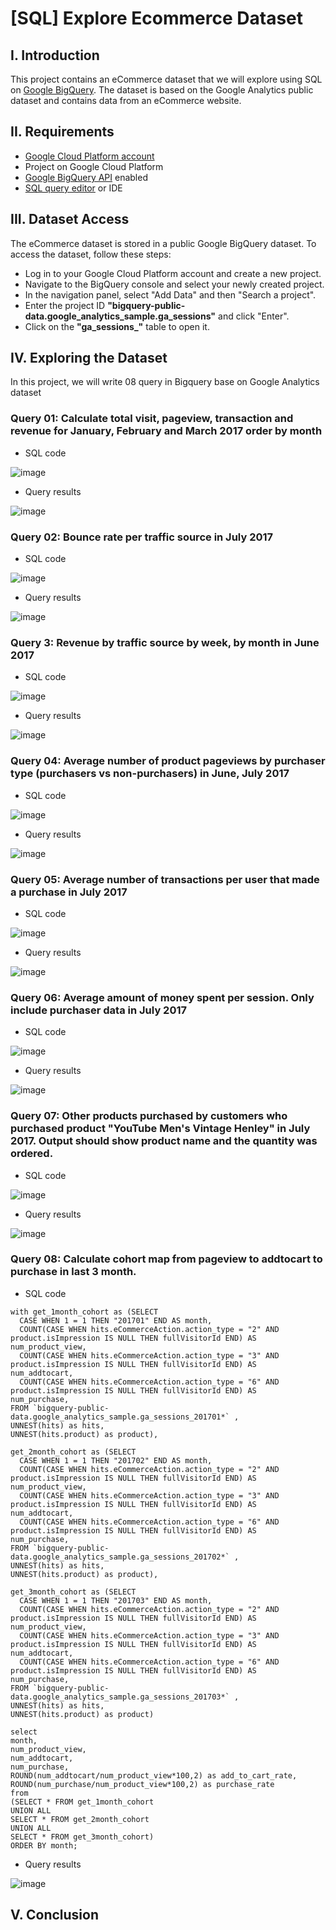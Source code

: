 # [SQL] Explore Ecommerce Dataset
## I. Introduction
This project contains an eCommerce dataset that we will explore using SQL on [Google BigQuery](https://cloud.google.com/bigquery). The dataset is based on the Google Analytics public dataset and contains data from an eCommerce website.
## II. Requirements
* [Google Cloud Platform account](https://cloud.google.com)
* Project on Google Cloud Platform
* [Google BigQuery API](https://cloud.google.com/bigquery/docs/enable-transfer-service#:~:text=Enable%20the%20BigQuery%20Data%20Transfer%20Service,-Before%20you%20can&text=Open%20the%20BigQuery%20Data%20Transfer,Click%20the%20ENABLE%20button.) enabled
* [SQL query editor](https://cloud.google.com/monitoring/mql/query-editor) or IDE
## III. Dataset Access
The eCommerce dataset is stored in a public Google BigQuery dataset. To access the dataset, follow these steps:
* Log in to your Google Cloud Platform account and create a new project.
* Navigate to the BigQuery console and select your newly created project.
* In the navigation panel, select "Add Data" and then "Search a project".
* Enter the project ID **"bigquery-public-data.google_analytics_sample.ga_sessions"** and click "Enter".
* Click on the **"ga_sessions_"** table to open it.
## IV. Exploring the Dataset
In this project, we will write 08 query in Bigquery base on Google Analytics dataset
### Query 01: Calculate total visit, pageview, transaction and revenue for January, February and March 2017 order by month
* SQL code

![image](https://user-images.githubusercontent.com/101726623/235141283-3f640e8c-237f-4100-b734-f0383a999560.png)

* Query results

![image](https://user-images.githubusercontent.com/101726623/235141359-1648197b-6339-42ca-b2a2-3dce9f39283b.png)

### Query 02: Bounce rate per traffic source in July 2017
* SQL code

![image](https://user-images.githubusercontent.com/101726623/235142111-5df9bb05-f29c-49e5-a1d8-3f7187667874.png)

* Query results

![image](https://user-images.githubusercontent.com/101726623/235142182-87c47ea0-4cae-41b8-8204-f17d774914d3.png)

### Query 3: Revenue by traffic source by week, by month in June 2017
* SQL code

![image](https://user-images.githubusercontent.com/101726623/235142542-556901cf-2087-4c72-94d4-0372546ad77d.png)

* Query results

![image](https://user-images.githubusercontent.com/101726623/235142590-e0fec692-794c-4247-a659-433ce605c158.png)

### Query 04: Average number of product pageviews by purchaser type (purchasers vs non-purchasers) in June, July 2017
* SQL code

![image](https://user-images.githubusercontent.com/101726623/235143185-85e4ffbe-1030-4f70-99c6-1571facdf3d8.png)

* Query results

![image](https://user-images.githubusercontent.com/101726623/235143315-8d87f354-351b-4218-ac77-bf8c0f9e716b.png)

### Query 05: Average number of transactions per user that made a purchase in July 2017
* SQL code

![image](https://user-images.githubusercontent.com/101726623/235143576-0a816953-e12d-4d47-ab8b-0a851e82a65c.png)

* Query results

![image](https://user-images.githubusercontent.com/101726623/235143708-06c7b447-5c1e-44bb-89ae-c5fed537bd92.png)

### Query 06: Average amount of money spent per session. Only include purchaser data in July 2017
* SQL code

![image](https://user-images.githubusercontent.com/101726623/235144017-2e40f75c-4374-4d2b-94cb-a36c591a80c2.png)

* Query results

![image](https://user-images.githubusercontent.com/101726623/235144083-3499b416-0388-46ea-850f-30006e1b4ede.png)

### Query 07: Other products purchased by customers who purchased product "YouTube Men's Vintage Henley" in July 2017. Output should show product name and the quantity was ordered.
* SQL code

![image](https://user-images.githubusercontent.com/101726623/235146761-aeb66e07-8f91-4c6f-a4c2-c3fb8d64708a.png)

* Query results

![image](https://user-images.githubusercontent.com/101726623/235146847-e367b16c-38f0-484e-8c89-85dfa1b69499.png)

### Query 08: Calculate cohort map from pageview to addtocart to purchase in last 3 month.
* SQL code

```
with get_1month_cohort as (SELECT  
  CASE WHEN 1 = 1 THEN "201701" END AS month,
  COUNT(CASE WHEN hits.eCommerceAction.action_type = "2" AND product.isImpression IS NULL THEN fullVisitorId END) AS 
num_product_view,
  COUNT(CASE WHEN hits.eCommerceAction.action_type = "3" AND product.isImpression IS NULL THEN fullVisitorId END) AS 
num_addtocart,
  COUNT(CASE WHEN hits.eCommerceAction.action_type = "6" AND product.isImpression IS NULL THEN fullVisitorId END) AS 
num_purchase,
FROM `bigquery-public-data.google_analytics_sample.ga_sessions_201701*` ,
UNNEST(hits) as hits,
UNNEST(hits.product) as product),

get_2month_cohort as (SELECT  
  CASE WHEN 1 = 1 THEN "201702" END AS month,
  COUNT(CASE WHEN hits.eCommerceAction.action_type = "2" AND product.isImpression IS NULL THEN fullVisitorId END) AS 
num_product_view,
  COUNT(CASE WHEN hits.eCommerceAction.action_type = "3" AND product.isImpression IS NULL THEN fullVisitorId END) AS 
num_addtocart,
  COUNT(CASE WHEN hits.eCommerceAction.action_type = "6" AND product.isImpression IS NULL THEN fullVisitorId END) AS 
num_purchase,
FROM `bigquery-public-data.google_analytics_sample.ga_sessions_201702*` ,
UNNEST(hits) as hits,
UNNEST(hits.product) as product),

get_3month_cohort as (SELECT  
  CASE WHEN 1 = 1 THEN "201703" END AS month,
  COUNT(CASE WHEN hits.eCommerceAction.action_type = "2" AND product.isImpression IS NULL THEN fullVisitorId END) AS 
num_product_view,
  COUNT(CASE WHEN hits.eCommerceAction.action_type = "3" AND product.isImpression IS NULL THEN fullVisitorId END) AS 
num_addtocart,
  COUNT(CASE WHEN hits.eCommerceAction.action_type = "6" AND product.isImpression IS NULL THEN fullVisitorId END) AS 
num_purchase,
FROM `bigquery-public-data.google_analytics_sample.ga_sessions_201703*` ,
UNNEST(hits) as hits,
UNNEST(hits.product) as product)

select 
month,
num_product_view,
num_addtocart,
num_purchase,
ROUND(num_addtocart/num_product_view*100,2) as add_to_cart_rate,
ROUND(num_purchase/num_product_view*100,2) as purchase_rate
from 
(SELECT * FROM get_1month_cohort
UNION ALL 
SELECT * FROM get_2month_cohort
UNION ALL
SELECT * FROM get_3month_cohort)
ORDER BY month;
```
* Query results

![image](https://user-images.githubusercontent.com/101726623/235148311-a2d83174-9bf3-43e3-aed1-47030af40b3b.png)





## V. Conclusion
